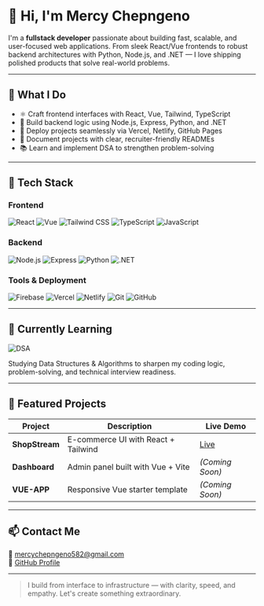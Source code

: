 # 👋 Hi, I'm Mercy Chepngeno

I'm a **fullstack developer** passionate about building fast, scalable, and user-focused web applications. From sleek React/Vue frontends to robust backend architectures with Python, Node.js, and .NET — I love shipping polished products that solve real-world problems.

---

## 🧠 What I Do

- ⚛️ Craft frontend interfaces with React, Vue, Tailwind, TypeScript
- 🧠 Build backend logic using Node.js, Express, Python, and .NET
- 🚀 Deploy projects seamlessly via Vercel, Netlify, GitHub Pages
- 📄 Document projects with clear, recruiter-friendly READMEs
- 📚 Learn and implement DSA to strengthen problem-solving

---

## 🔧 Tech Stack

### Frontend  
![React](https://img.shields.io/badge/React-20232A?style=for-the-badge&logo=react&logoColor=61DAFB)
![Vue](https://img.shields.io/badge/Vue.js-35495E?style=for-the-badge&logo=vue.js&logoColor=4FC08D)
![Tailwind CSS](https://img.shields.io/badge/Tailwind_CSS-38B2AC?style=for-the-badge&logo=tailwind-css&logoColor=white)
![TypeScript](https://img.shields.io/badge/TypeScript-007ACC?style=for-the-badge&logo=typescript&logoColor=white)
![JavaScript](https://img.shields.io/badge/JavaScript-F7DF1E?style=for-the-badge&logo=javascript&logoColor=black)

### Backend  
![Node.js](https://img.shields.io/badge/Node.js-339933?style=for-the-badge&logo=nodedotjs&logoColor=white)
![Express](https://img.shields.io/badge/Express.js-000000?style=for-the-badge&logo=express&logoColor=white)
![Python](https://img.shields.io/badge/Python-3776AB?style=for-the-badge&logo=python&logoColor=white)
![.NET](https://img.shields.io/badge/.NET-512BD4?style=for-the-badge&logo=dotnet&logoColor=white)

### Tools & Deployment  
![Firebase](https://img.shields.io/badge/Firebase-FFCA28?style=for-the-badge&logo=firebase&logoColor=black)
![Vercel](https://img.shields.io/badge/Vercel-000000?style=for-the-badge&logo=vercel&logoColor=white)
![Netlify](https://img.shields.io/badge/Netlify-00C7B7?style=for-the-badge&logo=netlify&logoColor=white)
![Git](https://img.shields.io/badge/Git-F05032?style=for-the-badge&logo=git&logoColor=white)
![GitHub](https://img.shields.io/badge/GitHub-181717?style=for-the-badge&logo=github&logoColor=white)

---

## 🎯 Currently Learning  
![DSA](https://img.shields.io/badge/Learning-DSA-yellow?style=for-the-badge&logo=leetcode&logoColor=white)

Studying Data Structures & Algorithms to sharpen my coding logic, problem-solving, and technical interview readiness.

---

## 🚀 Featured Projects

| Project       | Description                                | Live Demo |
|---------------|--------------------------------------------|-----------|
| **ShopStream** | E-commerce UI with React + Tailwind         | [Live](https://shopstream-arn7.vercel.app) |
| **Dashboard**  | Admin panel built with Vue + Vite           | *(Coming Soon)* |
| **VUE-APP**    | Responsive Vue starter template             | *(Coming Soon)* |

---

## 📫 Contact Me

📧 mercychepngeno582@gmail.com  
💼 [GitHub Profile](https://github.com/chep-collab)

---

> I build from interface to infrastructure — with clarity, speed, and empathy. Let's create something extraordinary.
